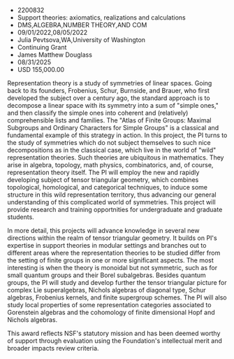 
* 2200832
* Support theories: axiomatics, realizations and calculations
* DMS,ALGEBRA,NUMBER THEORY,AND COM
* 09/01/2022,08/05/2022
* Julia Pevtsova,WA,University of Washington
* Continuing Grant
* James Matthew Douglass
* 08/31/2025
* USD 155,000.00

Representation theory is a study of symmetries of linear spaces. Going back to
its founders, Frobenius, Schur, Burnside, and Brauer, who first developed the
subject over a century ago, the standard approach is to decompose a linear space
with its symmetry into a sum of "simple ones," and then classify the simple ones
into coherent and (relatively) comprehensible lists and families. The "Atlas of
Finite Groups: Maximal Subgroups and Ordinary Characters for Simple Groups" is a
classical and fundamental example of this strategy in action. In this project,
the PI turns to the study of symmetries which do not subject themselves to such
nice decompositions as in the classical case, which live in the world of "wild"
representation theories. Such theories are ubiquitous in mathematics. They arise
in algebra, topology, math physics, combinatorics, and, of course,
representation theory itself. The PI will employ the new and rapidly developing
subject of tensor triangular geometry, which combines topological, homological,
and categorical techniques, to induce some structure in this wild representation
territory, thus advancing our general understanding of this complicated world of
symmetries. This project will provide research and training opportnities for
undergraduate and graduate students.

In more detail, this projects will advance knowledge in several new directions
within the realm of tensor triangular geometry. It builds on PI's expertise in
support theories in modular settings and branches out to different areas where
the representation theories to be studied differ from the setting of finite
groups in one or more significant aspects. The most interesting is when the
theory is monoidal but not symmetric, such as for small quantum groups and their
Borel subalgebras. Besides quantum groups, the PI will study and develop further
the tensor triangular picture for complex Lie superalgebras, Nichols algebras of
diagonal type, Schur algebras, Frobenius kernels, and finite supergroup schemes.
The PI will also study local properties of some representation categories
associated to Gorenstein algebras and the cohomology of finite dimensional Hopf
and Nichols algebras.

This award reflects NSF's statutory mission and has been deemed worthy of
support through evaluation using the Foundation's intellectual merit and broader
impacts review criteria.
